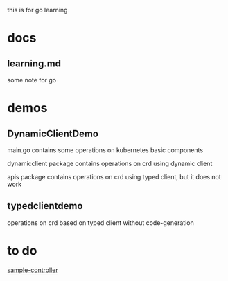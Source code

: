 this is for go learning

# docs

## learning.md

some note for go

# demos

## DynamicClientDemo

main.go contains some operations on kubernetes basic components

dynamicclient package contains operations on crd using dynamic client

apis package contains operations on crd using typed client, but it does not work

## typedclientdemo

operations on crd based on typed client without code-generation

# to do

[sample-controller](https://github.com/kubernetes/sample-controller)
